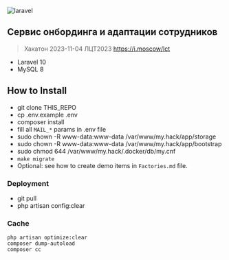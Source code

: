 <p><img alt="laravel" src="https://laravel.com/assets/img/components/logo-laravel.svg"></p>


## Cервис онбординга и адаптации сотрудников
> Хакатон 2023-11-04 ЛЦТ2023 https://i.moscow/lct
- Laravel 10
- MySQL 8

## How to Install

- git clone THIS_REPO
- cp .env.example .env
- composer install
- fill all `MAIL_*` params in .env file
- sudo chown -R www-data:www-data /var/www/my.hack/app/storage
- sudo chown -R www-data:www-data /var/www/my.hack/app/bootstrap
- sudo chmod 644 /var/www/my.hack/.docker/db/my.cnf
- `make migrate`
- Optional:
    see how to create demo items in `Factories.md` file.

### Deployment
- git pull
- php artisan config:clear


### Cache
```
php artisan optimize:clear
composer dump-autoload
composer cc
```